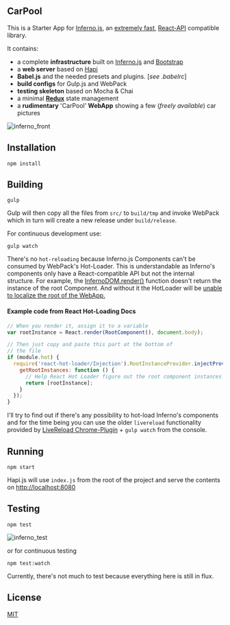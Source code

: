 ## CarPool

This is a Starter App for <a href="https://github.com/trueadm/inferno">Inferno.js</a>, an <a href="http://infernojs.org/benchmarks/dbmonster-spike/">extremely fast</a>, <a href="http://facebook.github.io/react/">React-API</a> compatible library.

It contains:

- a complete **infrastructure** built on <a href="https://github.com/trueadm/inferno">Inferno.js</a> and <a href="http://getbootstrap.com/">Bootstrap</a>
- a **web server** based on <a href="http://hapijs.com/">Hapi</a>
- **Babel.js** and the needed presets and plugins. [*see .babelrc*]
- **build configs** for Gulp.js and WebPack
- **testing skeleton** based on Mocha & Chai
- a minimal **<a href="http://redux.js.org/">Redux</a>** state management
- a **rudimentary** 'CarPool' **WebApp** showing a few (*freely available*) car pictures

![inferno_front](https://img4.picload.org/image/rirpiwdi/inferno_front.png)

## Installation

```shell
npm install
```

## Building

```shell
gulp
```

Gulp will then copy all the files from `src/` to `build/tmp` and invoke WebPack which in turn will create a new release under `build/release`.

For continuous development use:

```shell
gulp watch
```

There's no `hot-reloading` because Inferno.js Components can't be consumed by WebPack's Hot-Loader. This is understandable as Inferno's components
only have a React-compatible API but not the internal structure. For example, the <a href="https://github.com/trueadm/inferno/blob/master/src/DOM/rendering.js#L32">InfernoDOM.render()</a> function doesn't return the instance of the root
Component. And without it the HotLoader will be <a href="https://christianalfoni.github.io/react-webpack-cookbook/Hot-loading-components.html">unable to localize the root of the WebApp.</a>

#### Example code from React Hot-Loading Docs

```javascript
// When you render it, assign it to a variable
var rootInstance = React.render(RootComponent(), document.body);

// Then just copy and paste this part at the bottom of
// the file
if (module.hot) {
  require('react-hot-loader/Injection').RootInstanceProvider.injectProvider({
    getRootInstances: function () {
      // Help React Hot Loader figure out the root component instances on the page:
      return [rootInstance];
    }
  });
}
```

I'll try to find out if there's any possibility to hot-load Inferno's components and for the time being you can use the older `livereload` functionality provided by <a href="https://chrome.google.com/webstore/detail/livereload/jnihajbhpnppcggbcgedagnkighmdlei">LiveReload Chrome-Plugin</a> + `gulp watch` from the console.

## Running

```shell
npm start
```

Hapi.js will use `index.js` from the root of the project and serve the contents on <a href="http://localhost:8080">http://localhost:8080</a>

## Testing

```shell
npm test
```

![inferno_test](https://picload.org/image/rirpiwdw/inferno_test.png)


or for continuous testing

```shell
npm test:watch
```

Currently, there's not much to test because everything here is still in flux.

## License

<a href="https://github.com/brakmic/CarPool/blob/master/LICENSE">MIT</a>
